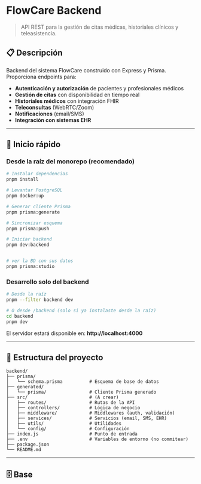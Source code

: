 # FlowCare Backend

> API REST para la gestión de citas médicas, historiales clínicos y teleasistencia.

## 📋 Descripción

Backend del sistema FlowCare construido con Express y Prisma. Proporciona endpoints para:

- **Autenticación y autorización** de pacientes y profesionales médicos
- **Gestión de citas** con disponibilidad en tiempo real
- **Historiales médicos** con integración FHIR
- **Teleconsultas** (WebRTC/Zoom)
- **Notificaciones** (email/SMS)
- **Integración con sistemas EHR**

---

## 🚀 Inicio rápido

### Desde la raíz del monorepo (recomendado)

```bash
# Instalar dependencias
pnpm install

# Levantar PostgreSQL
pnpm docker:up

# Generar cliente Prisma
pnpm prisma:generate

# Sincronizar esquema
pnpm prisma:push

# Iniciar backend
pnpm dev:backend


# ver la BD con sus datos 
pnpm prisma:studio
```

### Desarrollo solo del backend

```bash
# Desde la raíz
pnpm --filter backend dev

# O desde /backend (solo si ya instalaste desde la raíz)
cd backend
pnpm dev


```

El servidor estará disponible en: **http://localhost:4000**

---

## 📁 Estructura del proyecto

```
backend/
├── prisma/
│   └── schema.prisma          # Esquema de base de datos
├── generated/
│   └── prisma/                # Cliente Prisma generado
├── src/                       # (A crear)
│   ├── routes/                # Rutas de la API
│   ├── controllers/           # Lógica de negocio
│   ├── middleware/            # Middlewares (auth, validación)
│   ├── services/              # Servicios (email, SMS, EHR)
│   ├── utils/                 # Utilidades
│   └── config/                # Configuración
├── index.js                   # Punto de entrada
├── .env                       # Variables de entorno (no commitear)
├── package.json
└── README.md
```

---

## 🗄️ Base

